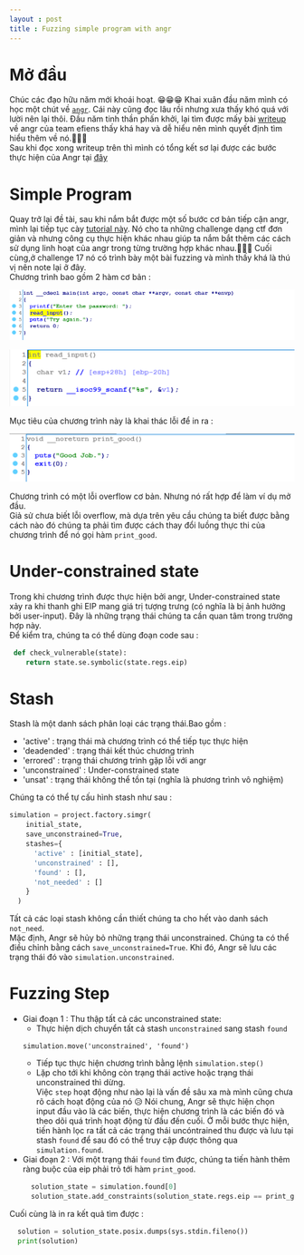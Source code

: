 ```yaml
---
layout : post
title : Fuzzing simple program with angr 
--- 
```


# Mở đầu   
Chúc các đạo hữu năm mới khoái hoạt. 😁😁😁 
Khai xuân đầu năm mình có học một chút về [```angr```](https://docs.angr.io/). Cái này cũng đọc lâu rồi nhưng xưa thấy khó quá với lười nên lại thôi. Đầu năm tinh thần phấn khởi, lại tìm được mấy bài [writeup](https://blog.efiens.com/tag/ctf/) về angr của team efiens thấy khá hay và dễ hiểu nên mình quyết định tìm hiểu thêm về nó.🥳🥳🥳   
Sau khi đọc xong writeup trên thì mình có tổng kết sơ lại được các bước thực hiện của Angr tại [đây](https://www.notion.so/Basic-Setup-998957b22a5a4c05a077a4851b2e1da0)   


# Simple Program   
Quay trở lại đề tài, sau khi nắm bắt được một số bước cơ bản tiếp cận angr, mình lại tiếp tục cày [tutorial này](https://github.com/jakespringer/angr_ctf/tree/master/solutions). Nó cho ta những challenge dạng ctf đơn giản và nhưng công cụ thực hiện khác nhau giúp ta nắm bắt thêm các cách sử dụng linh hoạt của angr trong từng trường hợp khác nhau.🙂🙂🙂 Cuối cùng,ở challenge 17 nó có trình bày một bài fuzzing và mình thấy khá là thú vị nên note lại ở đây.   
Chương trình bao gồm 2 hàm cơ bản :   

![](https://raw.githubusercontent.com/hacmao/hacmao.github.io/master/ctf/temp/fuzzAngr1%20(1).PNG)    

![](https://raw.githubusercontent.com/hacmao/hacmao.github.io/master/ctf/temp/fuzzAngr1%20(2).PNG)

Mục tiêu của chương trình này là khai thác lỗi để in ra :   

![](https://raw.githubusercontent.com/hacmao/hacmao.github.io/master/ctf/temp/fuzzAngr1%20(3).PNG)    

Chương trình có một lỗi overflow cơ bản. Nhưng nó rất hợp để làm ví dụ mở đầu.  
Giả sử chưa biết lỗi overflow, mà dựa trên yêu cầu chúng ta biết được bằng cách nào đó chúng ta phải tìm được cách thay đổi luồng thực thi của chương trình để nó gọi hàm ```print_good```.   

# Under-constrained state   
Trong khi chương trình được thực hiện bởi angr, Under-constrained state xảy ra khi thanh ghi EIP mang giá trị tượng trưng (có nghĩa là bị ảnh hưởng bởi user-input). Đây là những trạng thái chúng ta cần quan tâm trong trường hợp này.  
Để kiểm tra, chúng ta có thể dùng đoạn code sau :   
```python
 def check_vulnerable(state):
    return state.se.symbolic(state.regs.eip)
```

# Stash   
Stash là một danh sách phân loại các trạng thái.Bao gồm : 
  - 'active' : trạng thái mà chương trình có thể tiếp tục thực hiện
  - 'deadended' : trạng thái kết thúc chương trình 
  - 'errored' : trạng thái chương trình gặp lỗi với angr
  - 'unconstrained' : Under-constrained state 
  - 'unsat' : trạng thái không thể tồn tại (nghĩa là phương trình vô nghiệm)   

Chúng ta có thể tự cấu hình stash như sau :   
```python
simulation = project.factory.simgr(
    initial_state, 
    save_unconstrained=True,
    stashes={
      'active' : [initial_state],
      'unconstrained' : [],
      'found' : [],
      'not_needed' : []
    }
  )
```  
Tất cả các loại stash không cần thiết chúng ta cho hết vào danh sách ```not_need```.   
Mặc định, Angr sẽ hủy bỏ những trạng thái unconstrained. Chúng ta có thể điều chỉnh bằng cách ```save_unconstrained=True```. Khi đó, Angr sẽ lưu các trạng thái đó vào ```simulation.unconstrained```.   

# Fuzzing Step   
+ Giai đoạn 1 : 
Thu thập tất cả các unconstrained state:  
  - Thực hiện dịch chuyển tất cả stash ```unconstrained``` sang stash ```found```
  ```
  simulation.move('unconstrained', 'found')
  ```
  - Tiếp tục thực hiện chương trình bằng lệnh ```simulation.step()```
  - Lặp cho tới khi không còn trạng thái active hoặc trạng thái unconstrained thì dừng.  
Việc ```step``` hoạt động như nào lại là vấn đề sâu xa mà mình cũng chưa rõ cách hoạt động của nó 😥 Nói chung, Angr sẽ thực hiện chọn input đầu vào là các biến, thực hiện chương trình là các biến đó và theo dõi quá trình hoạt động từ đầu đến cuối. Ở mỗi bước thực hiện, tiến hành lọc ra tất cả các trạng thái uncóntrained thu được và lưu tại stash ```found``` để sau đó có thể truy cập được thông qua ```simulation.found```.  
+ Giai đoạn 2 : Với một trạng thái ```found``` tìm được, chúng ta tiến hành thêm ràng buộc của eip phải trỏ tới hàm ```print_good```.   
  ```python
    solution_state = simulation.found[0]
    solution_state.add_constraints(solution_state.regs.eip == print_good_addr)
  ```
Cuối cùng là in ra kết quả tìm được :  
  ```python
    solution = solution_state.posix.dumps(sys.stdin.fileno())
    print(solution)
  ```



